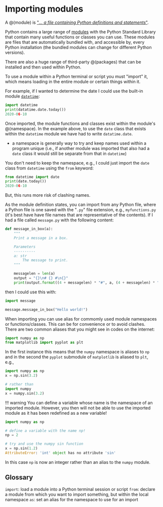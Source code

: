# Importing modules

A @(module) is ["*... a file containing Python definitions and
statements*"](https://docs.python.org/3/tutorial/modules.html#modules).

Python contains a large range of [modules](https://docs.python.org/3/py-modindex.html) with the
Python Standard Library that contain many useful functions or classes you can use. These modules are
files that are automatically bundled with, and accessible by, every Python installation (the bundled
modules can change for different Python versions).

There are also a huge range of third-party @(packages) that can be installed and then used within
Python.

To use a module within a Python terminal or script you must "import" it, which means loading in
the entire module or certain things within it.

For example, if I wanted to determine the date I could use the built-in module
[`datetime`](https://docs.python.org/3/library/datetime.html#module-datetime):

```python
import datetime
print(datatime.date.today())
2020-06-10
```

Once imported, the module functions and classes exist within the module's @(namespace). In the
example above, to use the `date` class that exists within the `datetime` module  we have had to
write `datatime.date`.

 * a namespace is generally way to try and keep names used within a program unique (i.e., if
   another module was imported that also had a `date` class it would still be separate from that in
   `datetime`)

You don't need to keep the namespace, e.g., I could just import the `date` class from `datetime`
using the `from` keyword:

```python
from datetime import date
print(date.today())
2020-06-10
```

But, this runs more risk of clashing names.

As the module definition states, you can import from any Python file, where a Python file is one
saved with the "`.py`" file extension, e.g., `myfunctions.py` (it's best have have file names that
are representative of the contents). If I had a file called `message.py` with the following content:

```python
def message_in_box(a):
    """
    Print a message in a box.

    Parameters
    ----------
    a: str
        The message to print.
    """

    messagelen = len(a)
    output = "{}\n# {} #\n{}"
    print(output.format((4 + messagelen) * "#", a, (4 + messagelen) * "#"))
```

then I could use this with:

```python
import message

message.message_in_box("Hello world!")
```

When importing you can use alias for commomly used module namespaces or functions/classes. This can
be for convenience or to avoid clashes. There are two common aliases that you might see in codes on
the internet:

```python
import numpy as np
from matplotlib import pyplot as plt
```

In the first instance this means that the `numpy` namespace is aliases to `np` and in the second the
`pyplot` submodule of `matplotlib` is aliased to `plt`, e.g.,

```python
import numpy as np
x = np.sin(3.2)

# rather than
import numpy
x = numpy.sin(3.2)
```

!!! warning
    You can define a variable whose name is the namespace of an imported module. However, you then
    will not be able to use the imported module as it has been redefined as a new variable!

```python
import numpy as np

# define a variable with the name np!
np = 2

# try and use the numpy sin function
x = np.sin(1.2)
AttributeError: 'int' object has no attribute 'sin'
```

In this case `np` is now an integer rather than an alias to the `numpy` module.

## Glossary

`import`: load a module into a Python terminal session or script
`from`: declare a module from which you want to import something, but within the local namespace
`as`: set an alias for the namespace to use for an import